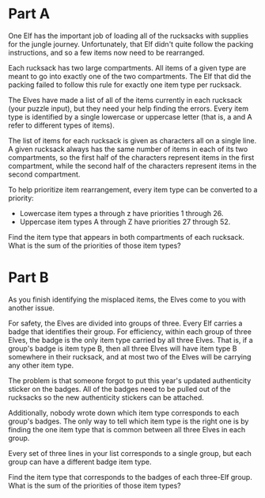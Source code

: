# Part A

One Elf has the important job of loading all of the rucksacks with supplies for the jungle journey.
Unfortunately, that Elf didn't quite follow the packing instructions, and so a few items now need to
be rearranged.

Each rucksack has two large compartments. All items of a given type are meant to go into exactly one
of the two compartments. The Elf that did the packing failed to follow this rule for exactly one
item type per rucksack.

The Elves have made a list of all of the items currently in each rucksack (your puzzle input), but
they need your help finding the errors. Every item type is identified by a single lowercase or
uppercase letter (that is, a and A refer to different types of items).

The list of items for each rucksack is given as characters all on a single line. A given rucksack
always has the same number of items in each of its two compartments, so the first half of the
characters represent items in the first compartment, while the second half of the characters
represent items in the second compartment.

To help prioritize item rearrangement, every item type can be converted to a priority:

- Lowercase item types a through z have priorities 1 through 26.
- Uppercase item types A through Z have priorities 27 through 52.

Find the item type that appears in both compartments of each rucksack. What is the sum of the
priorities of those item types?


# Part B

As you finish identifying the misplaced items, the Elves come to you with another issue.

For safety, the Elves are divided into groups of three. Every Elf carries a badge that identifies
their group. For efficiency, within each group of three Elves, the badge is the only item type
carried by all three Elves. That is, if a group's badge is item type B, then all three Elves will
have item type B somewhere in their rucksack, and at most two of the Elves will be carrying any
other item type.

The problem is that someone forgot to put this year's updated authenticity sticker on the badges.
All of the badges need to be pulled out of the rucksacks so the new authenticity stickers can be
attached.

Additionally, nobody wrote down which item type corresponds to each group's badges. The only way to
tell which item type is the right one is by finding the one item type that is common between all
three Elves in each group.

Every set of three lines in your list corresponds to a single group, but each group can have a
different badge item type.

Find the item type that corresponds to the badges of each three-Elf group. What is the sum of the
priorities of those item types?
